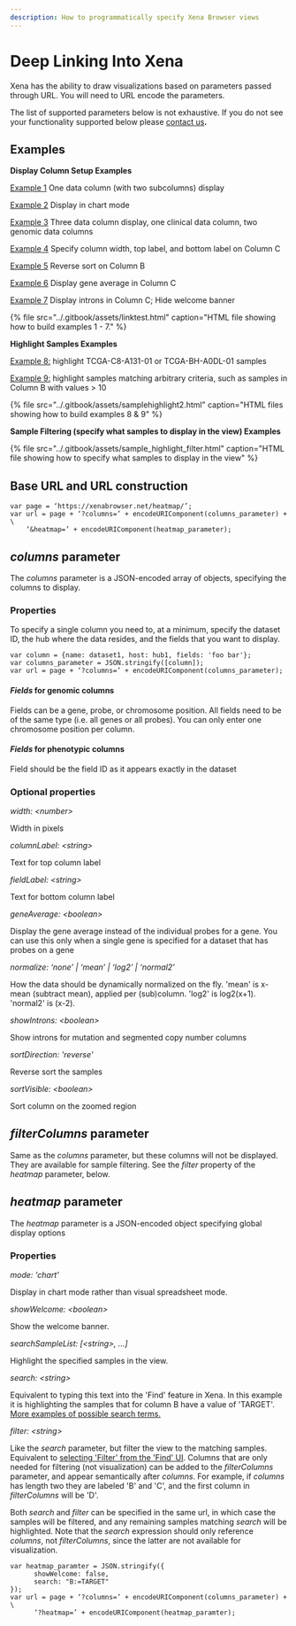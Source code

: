 ```yaml
---
description: How to programmatically specify Xena Browser views
---
```


# Deep Linking Into Xena

Xena has the ability to draw visualizations based on parameters passed through URL. You will need to URL encode the parameters.

The list of supported parameters below is not exhaustive. If you do not see your functionality supported below please [contact us](../contact-us.md)**.**

## **Examples**

**Display Column Setup Examples**

[Example 1](https://xenabrowser.net/heatmap/?columns=%5B%7B%22name%22%3A%22tcga_Kallisto_tpm%22%2C%22host%22%3A%22https%3A%2F%2Ftoil.xenahubs.net%22%2C%22fields%22%3A%22TP53%20FOXM1%22%7D%5D) One data column \(with two subcolumns\) display

[Example 2](https://xenabrowser.net/heatmap/?columns=%5B%7B%22name%22%3A%22tcga_Kallisto_tpm%22%2C%22host%22%3A%22https%3A%2F%2Ftoil.xenahubs.net%22%2C%22fields%22%3A%22TP53%20FOXM1%22%7D%2C%7B%22name%22%3A%22TCGA.PANCAN.sampleMap%2FGistic2_CopyNumber_Gistic2_all_data_by_genes%22%2C%22host%22%3A%22https%3A%2F%2Ftcga.xenahubs.net%22%2C%22fields%22%3A%22FOXM1%22%7D%5D&heatmap=%7B%22mode%22%3A%22chart%22%7D) Display in chart mode

[Example 3](https://xenabrowser.net/heatmap/?columns=%5B%7B%22name%22%3A%22Survival_SupplementalTable_S1_20171025_xena_sp%22%2C%22host%22%3A%22https%3A%2F%2Fpancanatlas.xenahubs.net%22%2C%22fields%22%3A%22cancer%20type%20abbreviation%22%7D%2C%7B%22name%22%3A%22TCGA.PANCAN.sampleMap%2FGistic2_CopyNumber_Gistic2_all_data_by_genes%22%2C%22host%22%3A%22https%3A%2F%2Ftcga.xenahubs.net%22%2C%22fields%22%3A%22FOXM1%22%7D%2C%7B%22name%22%3A%22broad.mit.edu_PANCAN_Genome_Wide_SNP_6_whitelisted.xena%22%2C%22host%22%3A%22https%3A%2F%2Fpancanatlas.xenahubs.net%22%2C%22fields%22%3A%22chr3%3A4000000-4100000%22%7D%5D) Three data column display, one clinical data column, two genomic data columns

[Example 4](https://xenabrowser.net/heatmap/?columns=%5B%7B%22name%22%3A%22Survival_SupplementalTable_S1_20171025_xena_sp%22%2C%22host%22%3A%22https%3A%2F%2Fpancanatlas.xenahubs.net%22%2C%22fields%22%3A%22cancer%20type%20abbreviation%22%7D%2C%7B%22name%22%3A%22tcga_Kallisto_tpm%22%2C%22host%22%3A%22https%3A%2F%2Ftoil.xenahubs.net%22%2C%22width%22%3A400%2C%22columnLabel%22%3A%22top%20column%20label%22%2C%22fieldLabel%22%3A%22bottom%20column%20label%22%2C%22fields%22%3A%22ENST00000064780.6%20ENST00000066544.7%20ENST00000070846.10%20ENST00000072516.7%20ENST00000072644.5%20ENST00000072869.8%20ENST00000074304.9%20ENST00000075120.11%20ENST00000075322.10%22%7D%5D) Specify column width, top label, and bottom label on Column C

[Example 5](https://xenabrowser.net/heatmap/?columns=%5B%7B%22name%22%3A%22tcga_Kallisto_tpm%22%2C%22host%22%3A%22https%3A%2F%2Ftoil.xenahubs.net%22%2C%22fields%22%3A%22TP53%20FOXM1%22%2C%22sortDirection%22%3A%22reverse%22%7D%5D) Reverse sort on Column B

[Example 6](https://xenabrowser.net/heatmap/?columns=%5B%7B%22name%22%3A%22tcga_Kallisto_tpm%22%2C%22host%22%3A%22https%3A%2F%2Ftoil.xenahubs.net%22%2C%22fields%22%3A%22TP53%22%7D%2C%7B%22name%22%3A%22tcga_Kallisto_tpm%22%2C%22host%22%3A%22https%3A%2F%2Ftoil.xenahubs.net%22%2C%22fields%22%3A%22TP53%22%2C%22geneAverage%22%3Atrue%7D%5D) Display gene average in Column C

[Example 7](https://xenabrowser.net/heatmap/?columns=%5B%7B%22name%22%3A%22TCGA-BRCA.mutect2_snv.tsv%22%2C%22host%22%3A%22https%3A%2F%2Fgdc.xenahubs.net%22%2C%22fields%22%3A%22TP53%22%7D%2C%7B%22name%22%3A%22TCGA-BRCA.mutect2_snv.tsv%22%2C%22host%22%3A%22https%3A%2F%2Fgdc.xenahubs.net%22%2C%22fields%22%3A%22TP53%22%2C%22showIntrons%22%3Atrue%7D%5D&heatmap=%7B%22showWelcome%22%3Afalse%7D) Display introns in Column C; Hide welcome banner

{% file src="../.gitbook/assets/linktest.html" caption="HTML file showing how to build examples 1 - 7." %}

**Highlight Samples Examples**

[Example 8:](https://xenabrowser.net/heatmap/?columns=%5B%7B%22width%22%3A136%2C%22columnLabel%22%3A%22gene%20expression%20RNAseq%20-%20IlluminaHiSeq%22%2C%22fieldLabel%22%3A%22TP53%22%2C%22showIntrons%22%3Atrue%2C%22host%22%3A%22https%3A%2F%2Ftcga.xenahubs.net%22%2C%22name%22%3A%22TCGA.BRCA.sampleMap%2FHiSeqV2%22%2C%22fields%22%3A%22TP53%22%7D%2C%7B%22width%22%3A200%2C%22columnLabel%22%3A%22somatic%20mutation%20%28SNPs%20and%20small%20INDELs%29%20-%20wustl%20curated%22%2C%22fieldLabel%22%3A%22TP53%22%2C%22host%22%3A%22https%3A%2F%2Ftcga.xenahubs.net%22%2C%22name%22%3A%22TCGA.BRCA.sampleMap%2Fmutation_curated_wustl%22%2C%22fields%22%3A%22TP53%22%7D%5D&heatmap=%7B%22showWelcome%22%3Afalse%2C%22searchSampleList%22%3A%5B%22TCGA-C8-A131-01%22%2C%22TCGA-BH-A0DL-01%22%5D%7D) highlight TCGA-C8-A131-01 or TCGA-BH-A0DL-01 samples

[Example 9:](https://xenabrowser.net/heatmap/?columns=%5B%7B%22width%22%3A136%2C%22columnLabel%22%3A%22gene%20expression%20RNAseq%20-%20IlluminaHiSeq%22%2C%22fieldLabel%22%3A%22TP53%22%2C%22showIntrons%22%3Atrue%2C%22host%22%3A%22https%3A%2F%2Ftcga.xenahubs.net%22%2C%22name%22%3A%22TCGA.BRCA.sampleMap%2FHiSeqV2%22%2C%22fields%22%3A%22TP53%22%7D%2C%7B%22width%22%3A200%2C%22columnLabel%22%3A%22somatic%20mutation%20%28SNPs%20and%20small%20INDELs%29%20-%20wustl%20curated%22%2C%22fieldLabel%22%3A%22TP53%22%2C%22host%22%3A%22https%3A%2F%2Ftcga.xenahubs.net%22%2C%22name%22%3A%22TCGA.BRCA.sampleMap%2Fmutation_curated_wustl%22%2C%22fields%22%3A%22TP53%22%7D%5D&heatmap=%7B%22showWelcome%22%3Afalse%2C%22search%22%3A%22B%3A%3E10%22%7D) highlight samples matching arbitrary criteria, such as samples in Column B with values &gt; 10

{% file src="../.gitbook/assets/samplehighlight2.html" caption="HTML files showing how to build examples 8 & 9" %}

**Sample Filtering \(specify what samples to display in the view\) Examples**

{% file src="../.gitbook/assets/sample\_highlight\_filter.html" caption="HTML file showing how to specify what samples to display in the view" %}

## **Base URL and URL construction**

```text
var page = ‘https://xenabrowser.net/heatmap/’;
var url = page + ‘?columns=’ + encodeURIComponent(columns_parameter) + \
    ‘&heatmap=’ + encodeURIComponent(heatmap_parameter);
```

## _**columns**_ **parameter**

The _columns_ parameter is a JSON-encoded array of objects, specifying the columns to display.

### **Properties**

To specify a single column you need to, at a minimum, specify the dataset ID, the hub where the data resides, and the fields that you want to display.

```text
var column = {name: dataset1, host: hub1, fields: 'foo bar'};
var columns_parameter = JSON.stringify([column]);
var url = page + ‘?columns=’ + encodeURIComponent(columns_parameter);
```

#### _Fields_ for genomic columns

Fields can be a gene, probe, or chromosome position. All fields need to be of the same type \(i.e. all genes or all probes\). You can only enter one chromosome position per column.

#### _Fields_ for phenotypic columns

Field should be the field ID as it appears exactly in the dataset

### **Optional properties**

_width: &lt;number&gt;_

Width in pixels

_columnLabel: &lt;string&gt;_

Text for top column label

_fieldLabel: &lt;string&gt;_

Text for bottom column label

_geneAverage: &lt;boolean&gt;_

Display the gene average instead of the individual probes for a gene. You can use this only when a single gene is specified for a dataset that has probes on a gene

_normalize: ‘none’ \| ‘mean’ \| ‘log2’ \| ‘normal2’_

How the data should be dynamically normalized on the fly. 'mean' is x-mean \(subtract mean\), applied per \(sub\)column. 'log2' is log2\(x+1\). 'normal2' is \(x-2\).

_showIntrons: &lt;boolean&gt;_

Show introns for mutation and segmented copy number columns

_sortDirection: 'reverse'_

Reverse sort the samples

_sortVisible: &lt;boolean&gt;_

Sort column on the zoomed region

## _**filterColumns**_ **parameter**

Same as the _columns_ parameter, but these columns will not be displayed. They are available for sample filtering. See the _filter_ property of the _heatmap_ parameter, below.

## _**heatmap**_ **parameter**

The _heatmap_ parameter is a JSON-encoded object specifying global display options

### **Properties**

_mode: 'chart'_

Display in chart mode rather than visual spreadsheet mode.

_showWelcome: &lt;boolean&gt;_

Show the welcome banner.

_searchSampleList: \[&lt;string&gt;, ...\]_

Highlight the specified samples in the view.

_search: &lt;string&gt;_

Equivalent to typing this text into the 'Find' feature in Xena. In this example it is highlighting the samples that for column B have a value of 'TARGET'. [More examples of possible search terms.](../overview-of-features/filter-and-subgrouping/)

_filter: &lt;string&gt;_

Like the _search_ parameter, but filter the view to the matching samples. Equivalent to [selecting 'Filter' from the 'Find' UI](../overview-of-features/filter-and-subgrouping/#general-functionality). Columns that are only needed for filtering \(not visualization\) can be added to the _filterColumns_ parameter, and appear semantically after _columns_. For example, if _columns_ has length two they are labeled 'B' and 'C', and the first column in _filterColumns_ will be 'D'.

Both _search_ and _filter_ can be specified in the same url, in which case the samples will be filtered, and any remaining samples matching _search_ will be highlighted. Note that the _search_ expression should only reference _columns_, not _filterColumns_, since the latter are not available for visualization.

```text
var heatmap_paramter = JSON.stringify({
      showWelcome: false,
      search: "B:=TARGET"
});
var url = page + ‘?columns=’ + encodeURIComponent(columns_parameter) + \
      ‘?heatmap=’ + encodeURIComponent(heatmap_paramter);
```

